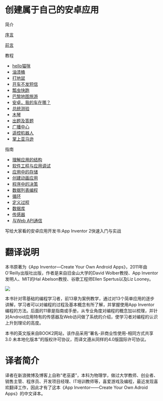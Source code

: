 # 创建属于自己的安卓应用

简介

[序言](./Forward.md)

[前言](./Preface.md)

教程
*    [hello猫咪](./chapter1.md)
*    [油漆桶](./chapter2.md)
*    [打地鼠](./chapter3.md)
*    [开车不发短信](./chapter4.md)
*    [瓢虫快跑](./chapter5.md)
*    [巴黎地图旅游](./chapter6.md)
*    [安卓，我的车在哪？](./chapter7.md)
*    [总统测验](./chapter8.md)
*    [木琴](./chapter9.md)
*    [出题及答题](./chapter10.md)
*    [广播中心](./chapter11.md)
*    [遥控机器人](./chapter12.md)
*    [掌上亚马逊](./chapter13.md)

指南
*    [理解应用的结构](./chapter14.md)
*    [软件工程与应用调试](./chapter15.md)
*    [应用中的存储](./chapter16.md)
*    [创建动画应用](./chapter17.md)
*    [程序中的决策](./chapter18.md)
*    [数据列表编程](./chapter19.md)
*    [循环](./chapter20.md)
*    [定义过程](./chapter21.md)
*    [数据库](./chapter22.md)
*    [传感器](./chapter23.md)
*    [与Web API通信](./chapter24.md)

写给大家看的安卓应用开发书:App Inventor 2快速入门与实战

# 翻译说明

本书原著为《App Inventor—Create Your Own Android Apps》，2011年由O'Reilly出版社出版，作者是来自旧金山大学的David Wolber教授、App Inventor发明人、MIT的Hal Abelson教授、谷歌工程师Ellen Spertus以及Liz Looney。

![](./images/1-24.png)

本书针对零基础的编程学习者，前13章为案例教学，通过对13个简单应用的逐步讲解，学习者可以对编程的过程及基本概念有所了解，并掌握使用App Inventor编程的方法。后面的11章是指南或手册，从专业角度对编程的概念加以梳理，并针对Android应用特有的传感器及Web访问做了系统的介绍，使学习者对编程的认识上升到理论的高度。

本书的英文版来自BOOK2网站，该作品采用“署名-非商业性使用-相同方式共享3.0 未本地化版本”的版权许可协议，而译文遵从同样的4.0版国际许可协议。

# 译者简介

译者在新浪微博及博客上自称“老巫婆”，本科为物理学，做过大学教师、创业者、销售主管、程序员、开发项目经理、IT培训教师等，喜爱游戏及编程，最近发现喜欢翻译工作，因此才有了这本《App Inventor——Create Your Own Adroid Apps》的中文译本。
